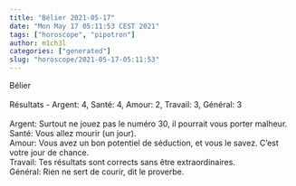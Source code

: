 ```yaml
---
title: "Bélier 2021-05-17"
date: "Mon May 17 05:11:53 CEST 2021"
tags: ["horoscope", "pipotron"]
author: m1ch3l
categories: ["generated"]
slug: "horoscope/2021-05-17-05:11:53"
---
```


Bélier<br>
<br>
Résultats - Argent: 4, Santé: 4, Amour: 2, Travail: 3, Général: 3<br>
<br>
Argent:  Surtout ne jouez pas le numéro 30, il pourrait vous porter malheur. <br>
Santé:   Vous allez mourir (un jour). <br>
Amour:   Vous avez un bon potentiel de séduction, et vous le savez. C’est votre jour de chance.<br>
Travail: Tes résultats sont corrects sans être extraordinaires. <br>
Général: Rien ne sert de courir, dit le proverbe.<br>

